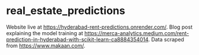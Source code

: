 # real_estate_predictions
Website live at https://hyderabad-rent-predictions.onrender.com/.
Blog post explaining the model training at https://merca-analytics.medium.com/rent-prediction-in-hyderabad-with-scikit-learn-ca8884354014.
Data scraped from https://www.makaan.com/.

